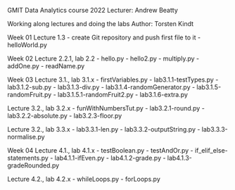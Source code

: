 
GMIT Data Analytics course 2022
Lecturer: Andrew Beatty

Working along lectures and doing the labs
Author: Torsten Kindt


Week 01
Lecture 1.3
    - create Git repository and push first file to it
    - helloWorld.py
 
Week 02
Lecture 2.2.1, lab 2.2
    - hello.py
    - hello2.py
    - multiply.py
    - addOne.py
    - readName.py

Week 03
Lecture 3.1., lab 3.1.x
    - firstVariables.py
    - lab3.1.1-testTypes.py
    - lab3.1.2-sub.py
    - lab3.1.3-div.py
    - lab3.1.4-randomGenerator.py
    - lab3.1.5-randomFruit.py
    - lab3.1.5.1-randomFruit2.py
    - lab3.1.6-extra.py
   
Lecture 3.2., lab 3.2.x
    - funWithNumbersTut.py
    - lab3.2.1-round.py
    - lab3.2.2-absolute.py
    - lab3.2.3-floor.py

Lecture 3.2., lab 3.3.x
    - lab3.3.1-len.py
    - lab3.3.2-outputString.py
    - lab3.3.3-normalise.py

Week 04
Lecture 4.1., lab 4.1.x
    - testBoolean.py
    - testAndOr.py
    - if_elif_else-statements.py
    - lab4.1.1-ifEven.py
    - lab4.1.2-grade.py
    - lab4.1.3-gradeRounded.py

Lecture 4.2., lab 4.2.x
    - whileLoops.py
    - forLoops.py
    